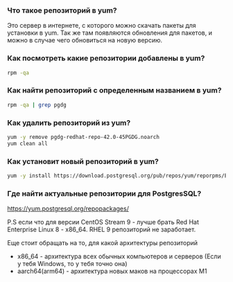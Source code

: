 ### Что такое репозиторий в yum?
Это сервер в интернете, с которого можно скачать пакеты для установки в yum. Так же там появляются обновления для пакетов, и можно в случае чего обновиться на новую версию.
### Как посмотреть какие репозитории добавлены в yum?
```bash
rpm -qa
```
### Как найти репозиторий с определенным названием в yum?
```bash
rpm -qa | grep pgdg
```
### Как удалить репозиторий из yum?
```bash
yum -y remove pgdg-redhat-repo-42.0-45PGDG.noarch
yum clean all
```
### Как установит новый репозиторий в yum?
```bash
yum -y install https://download.postgresql.org/pub/repos/yum/reporpms/EL-8-x86_64/pgdg-redhat-repo-latest.noarch.rpm
```

### Где найти актуальные репозитории для PostgresSQL?
https://yum.postgresql.org/repopackages/

P.S если что для версии CentOS Stream 9 - лучше брать Red Hat Enterprise Linux 8 - x86_64. RHEL 9 репозиторий не заработает.

Еще стоит обращать на то, для какой архитектуры репозиторий
* x86_64 - архитектура всех обычных компьютеров и серверов (Если у тебя Windows, то у тебя точно она)
* aarch64(arm64) - архитектура новых маков на процессорах М1